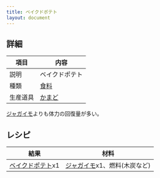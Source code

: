 ```yaml
---
title: ベイクドポテト
layout: document
---
```

## 詳細

|項目|内容|
|---|---|
|説明|ベイクドポテト|
|種類|[食料](食料)|
|生産道具|[かまど](かまど)|

[ジャガイモ](ジャガイモ)よりも体力の回復量が多い。

## レシピ

|結果|材料|
|---|---|
|[ベイクドポテト](ベイクドポテト)x1|[ジャガイモ](ジャガイモ)x1、燃料(木炭など)|
